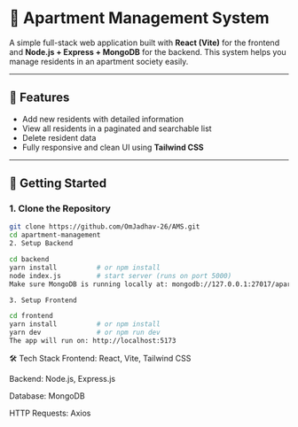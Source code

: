 # 🏢 Apartment Management System

A simple full-stack web application built with **React (Vite)** for the frontend and **Node.js + Express + MongoDB** for the backend. This system helps you manage residents in an apartment society easily.

---

## 🔧 Features

- Add new residents with detailed information
- View all residents in a paginated and searchable list
- Delete resident data
- Fully responsive and clean UI using **Tailwind CSS**

---



## 🚀 Getting Started

### 1. Clone the Repository

```bash
git clone https://github.com/OmJadhav-26/AMS.git
cd apartment-management
2. Setup Backend

cd backend
yarn install          # or npm install
node index.js         # start server (runs on port 5000)
Make sure MongoDB is running locally at: mongodb://127.0.0.1:27017/apartmentDB

3. Setup Frontend

cd frontend
yarn install          # or npm install
yarn dev              # or npm run dev
The app will run on: http://localhost:5173
```

🛠 Tech Stack
Frontend: React, Vite, Tailwind CSS

Backend: Node.js, Express.js

Database: MongoDB

HTTP Requests: Axios
